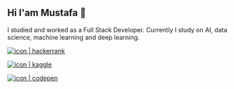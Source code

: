 ## Hi I'am Mustafa 👋

I studied and worked as a Full Stack Developer. Currently I study on AI, data science, machine learning and deep learning.

<a href="https://www.hackerrank.com/mustafaacikyol/"><img src="https://img.shields.io/badge/-Hackerrank-2EC866?style=for-the-badge&logo=HackerRank&logoColor=white" alt="icon | hackerrank"/></a>

<a href="https://www.kaggle.com/mustafaacikyol/"><img src="https://img.shields.io/badge/Kaggle-20BEFF?style=for-the-badge&logo=Kaggle&logoColor=white" alt="icon | kaggle"/></a>

<a href="https://www.codepen.io/mustafaacikyol/"><img src="https://img.shields.io/badge/Codepen-000000?style=for-the-badge&logo=codepen&logoColor=white" alt="icon | codepen"/></a>


<!--
**mustafaacikyol/mustafaacikyol** is a ✨ _special_ ✨ repository because its `README.md` (this file) appears on your GitHub profile.

Here are some ideas to get you started:

- 🔭 I’m currently working on ...
- 🌱 I’m currently learning ...
- 👯 I’m looking to collaborate on ...
- 🤔 I’m looking for help with ...
- 💬 Ask me about ...
- 📫 How to reach me: ...
- 😄 Pronouns: ...
- ⚡ Fun fact: ...
-->
